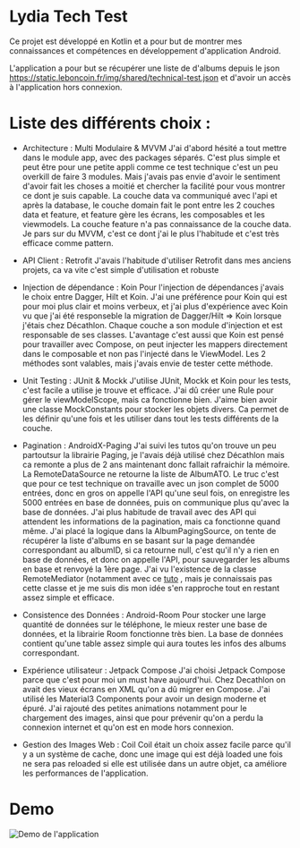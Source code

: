 
# Lydia Tech Test

Ce projet est développé en Kotlin et a pour but de montrer mes connaissances et compétences en développement d'application Android.

L'application a pour but se récupérer une liste de d'albums depuis le json https://static.leboncoin.fr/img/shared/technical-test.json et d'avoir un accès à l'application hors connexion.


# Liste des différents choix :

- Architecture : Multi Modulaire & MVVM
  J'ai d'abord hésité a tout mettre dans le module app, avec des packages séparés. C'est plus simple et peut être pour une petite appli comme ce test technique c'est un peu overkill de faire 3 modules. Mais j'avais pas envie d'avoir le sentiment d'avoir fait les choses a moitié et chercher la facilité pour vous montrer ce dont je suis capable. La couche data va communiqué avec l'api et après la database, le couche domain fait le pont entre les 2 couches data et feature, et feature gère les écrans, les composables et les viewmodels. La couche feature n'a pas connaissance de la couche data. Je pars sur du MVVM, c'est ce dont j'ai le plus l'habitude et c'est très efficace comme pattern.

- API Client : Retrofit
  J'avais l'habitude d'utiliser Retrofit dans mes anciens projets, ca va vite c'est simple d'utilisation et robuste

- Injection de dépendance : Koin
  Pour l'injection de dépendances j'avais le choix entre Dagger, Hilt et Koin. J'ai une préférence pour Koin qui est pour moi plus clair et moins verbeux, et j'ai plus d'expérience avec Koin vu que j'ai été responseble la migration de Dagger/Hilt => Koin lorsque j'étais chez Décathlon. Chaque couche a son module d'injection et est responsable de ses classes. L'avantage c'est aussi que Koin est pensé pour travailler avec Compose, on peut injecter les mappers directement dans le composable et non pas l'injecté dans le ViewModel. Les 2 méthodes sont valables, mais j'avais envie de tester cette méthode.

- Unit Testing : JUnit & Mockk
  J'utilise JUnit, Mockk et Koin pour les tests, c'est facile a utilise je trouve et efficace. J'ai dû créer une Rule pour gérer le viewModelScope, mais ca fonctionne bien. J'aime bien avoir une classe MockConstants pour stocker les objets divers. Ca permet de les définir qu'une fois et les utiliser dans tout les tests différents de la couche.

- Pagination : AndroidX-Paging
  J'ai suivi les tutos qu'on trouve un peu partoutsur la librairie Paging, je l'avais déjà utilisé chez Décathlon mais ca remonte a plus de 2 ans maintenant donc fallait rafraichir la mémoire. La RemoteDataSource ne retourne la liste de AlbumATO. Le truc c'est que pour ce test technique on travaille avec un json complet de 5000 entrées, donc en gros on appelle l'API qu'une seul fois, on enregistre les 5000 entrées en base de données, puis on communique plus qu'avec la base de données. J'ai plus habitude de travail avec des API qui attendent les informations de la pagination, mais ca fonctionne quand même. J'ai placé la logique dans la AlbumPagingSource,
  on tente de récupérer la liste d'albums en se basant sur la page demandée correspondant au albumID, si ca retourne null, c'est qu'il n'y a rien en base de données, et donc on appelle l'API, pour sauvegarder les albums en base et renvoyé la 1ère page. J'ai vu l'existence de la classe RemoteMediator (notamment avec ce [tuto](https://developer.android.com/topic/libraries/architecture/paging/v3-network-db) , mais je connaissais pas cette classe et je me suis dis mon idée s'en rapproche tout en restant assez simple et efficace.

- Consistence des Données : Android-Room
  Pour stocker une large quantité de données sur le téléphone, le mieux rester une base de données, et la librairie Room fonctionne très bien. La base de données contient qu'une table assez simple qui aura toutes les infos des albums correspondant.

- Expérience utilisateur : Jetpack Compose
    J'ai choisi Jetpack Compose parce que c'est pour moi un must have aujourd'hui. Chez Decathlon on avait des vieux écrans en XML qu'on a dû migrer en Compose. J'ai utilisé les Material3 Components pour avoir un design moderne et épuré. J'ai rajouté des petites animations notamment pour le chargement des images, ainsi que pour prévenir qu'on a perdu la connexion internet et qu'on est en mode hors connexion.

- Gestion des Images Web : Coil
  Coil était un choix assez facile parce qu'il y a un système de cache, donc une image qui est déjà loaded une fois ne sera pas reloaded si elle est utilisée dans un autre objet, ca améliore les performances de l'application.

# Demo

![Demo de l'application](/demo/demo_lbc01.gif "Demo de l'application")